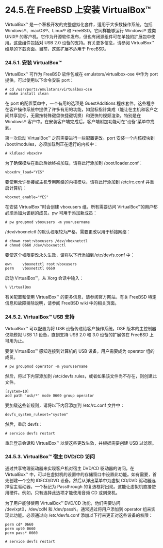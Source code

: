# 24.5.在 FreeBSD 上安装 VirtualBox™

VirtualBox™ 是一个积极开发的完整虚拟化套件，适用于大多数操作系统，包括 Windows®、macOS®、Linux® 和 FreeBSD。它同样能够运行 Windows® 或类 UNIX® 的客户机。它作为开源软件发布，但也有闭源组件可在单独的扩展包中使用。这些组件包括对 USB 2.0 设备的支持。有关更多信息，请参阅 VirtualBox™ 维基的下载页面。目前，这些扩展不适用于 FreeBSD。

### 24.5.1. 安装 VirtualBox™

VirtualBox™ 可作为 FreeBSD 软件包或在 emulators/virtualbox-ose 中作为 port 提供。可以使用以下命令安装 port：

```
# cd /usr/ports/emulators/virtualbox-ose
# make install clean
```

在 port 的配置菜单中，一个有用的选项是 GuestAdditions 程序套件。这些程序在客户操作系统中提供了许多有用的功能，如鼠标指针集成（能让在主机和客户之间共享鼠标，无需按特殊键盘快捷键切换）和更快的视频渲染，特别是在 Windows® 客户中。在安装客户端完成后，客户端附加功能可在“设备”菜单中找到。

第一次启动 VirtualBox™ 之前需要进行一些配置更改。port 安装一个内核模块到 /boot/modules，必须加载到正在运行的内核中：

```
# kldload vboxdrv
```

为了确保模块在重启后始终被加载，请将此行添加到 /boot/loader.conf：

```
vboxdrv_load="YES"
```

要使用允许桥接或主机专用网络的内核模块，请将此行添加到 /etc/rc.conf 并重启计算机：

```
vboxnet_enable="YES"
```

在安装 VirtualBox™时会创建 vboxusers 组。所有需要访问 VirtualBox™的用户都必须添加为该组的成员。pw 可用于添加新成员：

```
# pw groupmod vboxusers -m yourusername
```

/dev/vboxnetctl 的默认权限较为严格，需要更改以用于桥接网络：

```
# chown root:vboxusers /dev/vboxnetctl
# chmod 0660 /dev/vboxnetctl
```

要使这个权限更改永久生效，请将以下行添加到/etc/devfs.conf 中：

```
own     vboxnetctl root:vboxusers
perm    vboxnetctl 0660
```

启动 VirtualBox™，从 Xorg 会话中输入：

```
% VirtualBox
```

有关配置和使用 VirtualBox™ 的更多信息，请参阅官方网站。有关 FreeBSD 特定信息和故障排除说明，请参阅 FreeBSD wiki 中的相关页面。

### 24.5.2. VirtualBox™ USB 支持

VirtualBox™ 可以配置为将 USB 设备传递给客户操作系统。OSE 版本的主控制器仅能模拟 USB 1.1 设备，直到支持 USB 2.0 和 3.0 设备的扩展包在 FreeBSD 上可用为止。

要使 VirtualBox™ 感知连接到计算机的 USB 设备，用户需要成为 operator 组的成员。

```
# pw groupmod operator -m yourusername
```

然后，将以下内容添加到 /etc/devfs.rules，或者如果该文件尚不存在，则创建此文件。

```
[system=10]
add path 'usb/*' mode 0660 group operator
```

要加载这些新规则，请将以下内容添加到 /etc/rc.conf 文件中：

```
devfs_system_ruleset="system"
```

 然后，重启 devfs：

```
# service devfs restart
```

重启登录会话和 VirtualBox™ 以使这些更改生效，并根据需要创建 USB 过滤器。

### 24.5.3. VirtualBox™ 宿主 DVD/CD 访问

通过共享物理驱动器来实现客户机对宿主 DVD/CD 驱动器的访问。在 VirtualBox™ 中，可以在虚拟机的设置中的存储窗口中设置此功能。如有需要，首先创建一个空的 IDECD/DVD 设备。然后从弹出菜单中为虚拟 CD/DVD 驱动器选择宿主驱动器。一个标记为 Passthrough 的复选框将出现。这能让虚拟机直接使用硬件。例如，只有选择此选项才能使用音频 CD 或刻录机。

为了用户能够使用 VirtualBox™ DVD/CD 功能，他们需要访问 /dev/xpt0，/dev/cdN 和 /dev/passN。通常通过将用户添加到 operator 组来实现此功能。必须通过向 /etc/devfs.conf 添加以下行来更正对这些设备的权限：

```
perm cd* 0660
perm xpt0 0660
perm pass* 0660
```

```
# service devfs restart
```

